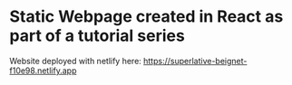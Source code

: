 # Static Webpage created in React as part of a tutorial series
Website deployed with netlify here: https://superlative-beignet-f10e98.netlify.app
